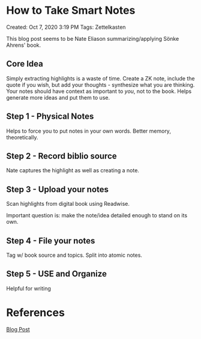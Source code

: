 # How to Take Smart Notes

Created: Oct 7, 2020 3:19 PM
Tags: Zettelkasten

This blog post seems to be Nate Eliason summarizing/applying Sönke Ahrens' book.

## Core Idea

Simply extracting highlights is a waste of time. Create a ZK note, include the quote if you wish, but add your thoughts - synthesize what you are thinking. Your notes should have context as important to *you*, not to the book. Helps generate more ideas and put them to use.

## Step 1 - Physical Notes

Helps to force you to put notes in your own words. Better memory, theoretically.

## Step 2 - Record biblio source

Nate captures the highlight as well as creating a note.

## Step 3 - Upload your notes

Scan highlights from digital book using Readwise.

Important question is: make the note/idea detailed enough to stand on its own.

## Step 4 - File your notes

Tag w/ book source and topics. Split into atomic notes.

## Step 5 - USE and Organize

Helpful for writing

# References

[Blog Post](https://www.nateliason.com/blog/smart-notes)